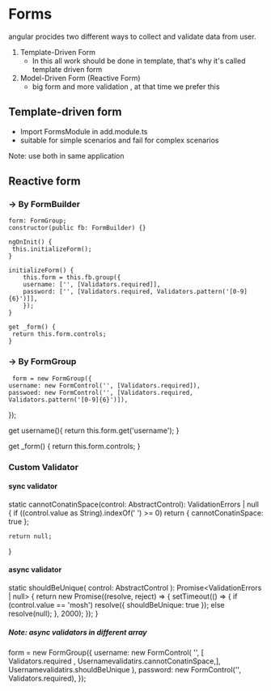 # Forms

angular procides two different ways to collect and validate data from user.

1. Template-Driven Form
    - In this all work should be done in template, that's why it's called template driven form
3. Model-Driven Form (Reactive Form)
    - big form and more validation , at that time we prefer this 
   
   
## Template-driven form
  
  - Import FormsModule in add.module.ts
  - suitable for simple scenarios and fail for complex scenarios
  
  Note: use both in same application
  
  
## Reactive form

   ### -> By FormBuilder
    
    form: FormGroup;
    constructor(public fb: FormBuilder) {}

    ngOnInit() {
     this.initializeForm();
    }

    initializeForm() {
        this.form = this.fb.group({
        username: ['', [Validators.required]],
        password: ['', [Validators.required, Validators.pattern('[0-9]{6}')]],
        });
    }

    get _form() {
     return this.form.controls;
    }
  
   ### -> By FormGroup
     form = new FormGroup({
    username: new FormControl('', [Validators.required]),
    passwoed: new FormControl('', [Validators.required, Validators.pattern('[0-9]{6}')]),
  });
  
  get username(){
    return this.form.get('username');
   }
<!--    or -->
   get _form() {
     return this.form.controls;
    }
   
  ### Custom Validator
  
  #### sync validator
  static cannotConatinSpace(control: AbstractControl): ValidationErrors | null {
    if ((control.value as String).indexOf(' ') >= 0)
      return { cannotConatinSpace: true };

    return null;
  }

  #### async validator
  static shouldBeUnique(
    control: AbstractControl
  ): Promise<ValidationErrors | null> {
    return new Promise((resolve, reject) => {
      setTimeout(() => {
        if (control.value == 'mosh') resolve({ shouldBeUnique: true });
        else resolve(null);
      }, 2000);
    });
  }
  
  ##### Note: async validators in different array
  form = new FormGroup({
    username: new FormControl(
      '',
      [ Validators.required , Usernamevalidatirs.cannotConatinSpace,],
      Usernamevalidatirs.shouldBeUnique
    ),
    password: new FormControl('', Validators.required),
  });
